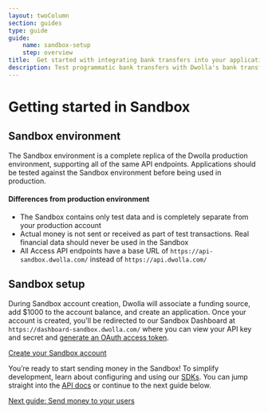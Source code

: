 ```yaml
---
layout: twoColumn
section: guides
type: guide
guide: 
    name: sandbox-setup
    step: overview
title:  Get started with integrating bank transfers into your application
description: Test programmatic bank transfers with Dwolla's bank transfer API in our developer sandbox. 
---
```


# Getting started in Sandbox

## Sandbox environment

The Sandbox environment is a complete replica of the Dwolla production environment, supporting all of the same API endpoints. Applications should be tested against the Sandbox environment before being used in production.

#### Differences from production environment

- The Sandbox contains only test data and is completely separate from your production account
- Actual money is not sent or received as part of test transactions. Real financial data should never be used in the Sandbox
- All Access API endpoints have a base URL of `https://api-sandbox.dwolla.com/` instead of `https://api.dwolla.com/`

## Sandbox setup

During Sandbox account creation, Dwolla will associate a funding source, add $1000 to the account balance, and create an application. Once your account is created, you'll be redirected to our Sandbox Dashboard at `https://dashboard-sandbox.dwolla.com/` where you can view your API key and secret and [generate an OAuth access token](/resources/token-generator.html).

<a href="https://uat.dwolla.com/oauth/v2/authenticate?client_id=xxXlsnHdGTnA2U5evWXB9cDnxMHeGbIuNxdGX7aKLON4uVciPe&response_type=code&redirect_uri=https%3A%2F%2Fdashboard-uat.dwolla.com%2Fcallback&scope=send%7Cbalance%7Caccountinfofull%7Ccontacts%7Cfunding%7Crequest%7Ctransactions%7Cscheduled%7Cmanagecustomers%7Cmanageapplications&verified_account=true&dwolla_landing=register&state=DwollaSandboxDashboard" target="_blank" class="btn secondary large">Create your Sandbox account</a>

You’re ready to start sending money in the Sandbox! To simplify development, learn about configuring and using our [SDKs](/pages/sdks.html). You can jump straight into the [API docs](https://docsv2.dwolla.com/) or continue to the next guide below.

<nav class="pager-nav">
<a href="" style="display:none;"></a>
<a href="/guides/send-money">Next guide: Send money to your users</a>
</nav>
